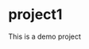# project1
This is a demo project                                                                     
